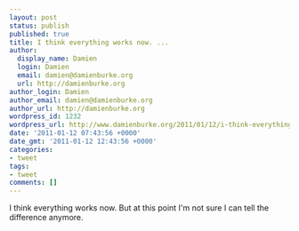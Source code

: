 ```yaml
---
layout: post
status: publish
published: true
title: I think everything works now. ...
author:
  display_name: Damien
  login: Damien
  email: damien@damienburke.org
  url: http://damienburke.org
author_login: Damien
author_email: damien@damienburke.org
author_url: http://damienburke.org
wordpress_id: 1232
wordpress_url: http://www.damienburke.org/2011/01/12/i-think-everything-works-now/
date: '2011-01-12 07:43:56 +0000'
date_gmt: '2011-01-12 12:43:56 +0000'
categories:
- tweet
tags:
- tweet
comments: []
---
```

<p>I think everything works now. But at this point I'm not sure I can tell the difference anymore.</p>
